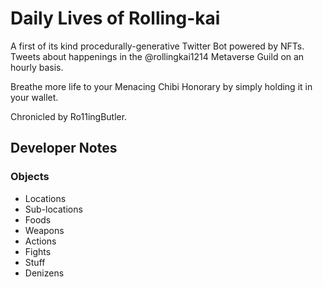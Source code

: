 # Daily Lives of Rolling-kai

A first of its kind procedurally-generative Twitter Bot powered by NFTs. Tweets about happenings in the @rollingkai1214 Metaverse Guild on an hourly basis. 

Breathe more life to your Menacing Chibi Honorary by simply holding it in your wallet. 

Chronicled by Ro11ingButler.



## Developer Notes 

### Objects
* Locations
* Sub-locations
* Foods
* Weapons
* Actions
* Fights
* Stuff
* Denizens
